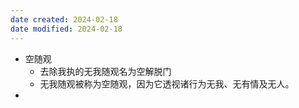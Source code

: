 ```yaml
---
date created: 2024-02-18
date modified: 2024-02-18
---
```

- 空随观
    - 去除我执的无我随观名为空解脱门
    - 无我随观被称为空随观，因为它透视诸行为无我、无有情及无人。
- 
